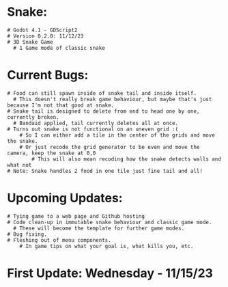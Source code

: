 # Snake: 
    # Godot 4.1 - GDScript2
    # Version 0.2.0: 11/12/23
    # 3D Snake Game
      # 1 Game mode of classic snake
  # Current Bugs:
    # Food can still spawn inside of snake tail and inside itself.
      # This doesn't really break game behaviour, but maybe that's just because I'm not that good at snake.
    # Snake tail is designed to delete from end to head one by one, currently broken. 
      # Bandaid applied, tail currently deletes all at once.
    # Turns out snake is not functional on an uneven grid :( 
        # So I can either add a tile in the center of the grids and move the snake.
        # Or just recode the grid generator to be even and move the camera, keep the snake at 0,0
            # This will also mean recoding how the snake detects walls and what not
    # Note: Snake handles 2 food in one tile just fine tail and all!
  # Upcoming Updates:
    # Tying game to a web page and Github hosting 
    # Code clean-up in immutable snake behaviour and classic game mode.
      # These will become the template for further game modes.
    # Bug fixing.
    # Fleshing out of menu components.
        # In game tips on what your goal is, what kills you, etc.
# First Update: Wednesday - 11/15/23
